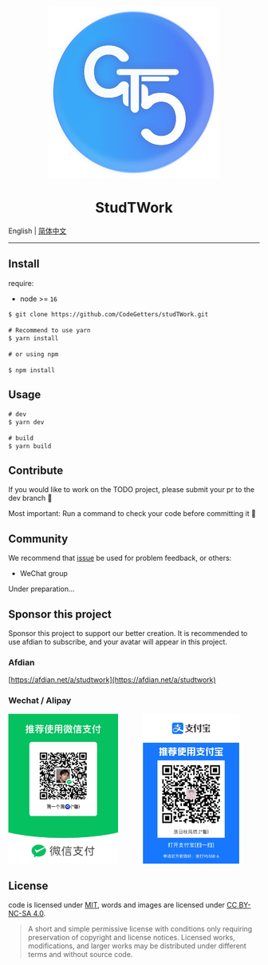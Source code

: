 <p align="center">
    <img src="./public/favicon.svg">
</p>

<h1 align="center">StudTWork</h1>

English | [简体中文](./README-ZH.md)

---

## Install

require:

- node >= `16`

```shell
$ git clone https://github.com/CodeGetters/studTWork.git

# Recommend to use yarn
$ yarn install

# or using npm

$ npm install
```

## Usage

```shell
# dev
$ yarn dev

# build
$ yarn build
```

## Contribute

If you would like to work on the TODO project, please submit your pr to the dev branch 👀

Most important: Run a command to check your code before committing it 🤞

## Community

We recommend that [issue](https://github.com/CodeGetters/studtwork_desk/issues) be used for problem feedback, or others:

- WeChat group

Under preparation...

## Sponsor this project

Sponsor this project to support our better creation. It is recommended to use afdian to subscribe, and your avatar will appear in this project.

### Afdian

[https://afdian.net/a/studtwork](https://afdian.net/a/studtwork)

### Wechat / Alipay

<div style="display:flex;">
    <a src="./public/wechat.jpg">
        <img src='./public/wechat.jpg' style="height:300px;margin-right:50px; object-fit:contain" />
    </a>
    <a src="./public/alipay.jpg">
        <img src='./public/Alipay.jpg' style="height:300px; object-fit:contain" />
    </a>
</div>

## License

code is licensed under [MIT](./LICENSE),
words and images are licensed under [CC BY-NC-SA 4.0](https://creativecommons.org/licenses/by-nc-sa/4.0/).

> A short and simple permissive license with conditions only requiring preservation of copyright and license notices. Licensed works, modifications, and larger works may be distributed under different terms and without source code.
